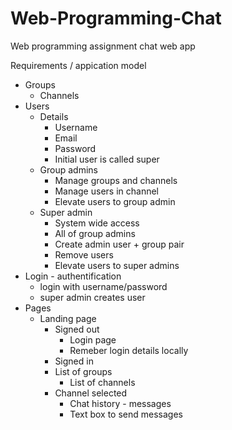 # Web-Programming-Chat
Web programming assignment chat web app

Requirements / appication model
  - Groups
    - Channels
  - Users
    - Details
      - Username
      - Email
      - Password
      - Initial user is called super
    - Group admins
      - Manage groups and channels
      - Manage users in channel
      - Elevate users to group admin
    - Super admin
      - System wide access
      - All of group admins
      - Create admin user + group pair
      - Remove users
      - Elevate users to super admins
  - Login - authentification
    - login with username/password
    - super admin creates user
  - Pages
    - Landing page
      - Signed out
        - Login page
        - Remeber login details locally
      - Signed in
      - List of groups
        - List of channels
      - Channel selected
        - Chat history - messages
        - Text box to send messages